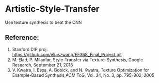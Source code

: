 # Artistic-Style-Transfer
Use texture synthesis to beat the CNN
## Reference:
1. Stanford DIP proj: https://github.com/eliaszwang/EE368_Final_Project.git
2. M. Elad, P. Milanfar, Style-Transfer via Texture-Synthesis, Google Research,
September 21, 2016
3. V. Kwatra, I. Essa, A. Bobick, and N. Kwatra, Texture Optimization for
Example-Based Synthesis,ACM ToG, Vol. 24, No. 3, pp. 795-802, 2005
